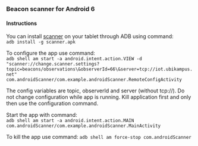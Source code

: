 ### Beacon scanner for Android 6

#### Instructions

You can install [scanner](https://github.com/ubikampus/bluetooth-raspberry-scanner/blob/feature/androidScanner/androidScanner/scanner.apk) on your tablet through ADB using command:  
```adb install -g scanner.apk```  

To configure the app use command:   
```adb shell am start -a android.intent.action.VIEW -d "scanner://change.scanner.settings?topic=beacons/observations\&observerId=66\&server=tcp://iot.ubikampus.net" com.androidScanner/com.example.androidScanner.RemoteConfigActivity``` 
  
The config variables are topic, observerId and server (without tcp://). Do not change configuration while app is running. Kill application first and only then use the configuration command.

Start the app with command:  
```adb shell am start -a android.intent.action.MAIN com.androidScanner/com.example.androidScanner.MainActivity```

To kill the app use command: ```adb shell am force-stop com.androidScanner```


